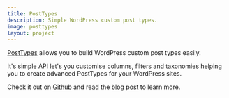 ```yaml
---
title: PostTypes
description: Simple WordPress custom post types.
image: posttypes
layout: project
---
```


[PostTypes](https://github.com/jjgrainger/PostTypes) allows you to build WordPress custom post types easily.

It's simple API let's you customise columns, filters and taxonomies helping you to create advanced PostTypes for your WordPress sites.

Check it out on [Github](https://github.com/jjgrainger/PostTypes) and read the [blog post](/2016/10/02/introducing-posttypes/) to learn more.
